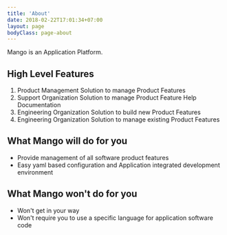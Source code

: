 ```yaml
---
title: 'About'
date: 2018-02-22T17:01:34+07:00
layout: page
bodyClass: page-about
---
```


Mango is an Application Platform. 

## High Level Features

1. Product Management Solution to manage Product Features
2. Support Organization Solution to manage Product Feature Help Documentation
3. Engineering Organization Solution to build new Product Features
4. Engineering Organization Solution to manage existing Product Features

## What Mango will do for you
- Provide management of all software product features
- Easy yaml based configuration and Application integrated development environment

## What Mango won't do for you
- Won't get in your way
- Won't require you to use a specific language for application software code

<!-- ## Why use Mngo?

## Why would I use Mngo when I can use Aha or Jira to manage my Product Features

## Why would I use Mngo for my Support Organization when I could use a Product like Pendo? -->
